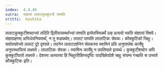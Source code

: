 ```yaml
---
index:  4.4.46
sutra:  संज्ञायां ललाटकुक्कुट्यौ पश्यति
vritti:  kashika 
---
```


ललाटकुक्कुटीशब्दाभ्यां तदिति द्वितीयासमर्थाभ्यां पश्यति इत्येतस्मिन्नर्थे ठक् प्रत्ययो भवति संज्ञायां विषये। संज्ञाग्रहणम् अभिधेयनियमार्थं, न तु रूढ्यर्थम्। ललाटं पश्यति लालाटिकः सेवकः। कौक्कुटिको भिक्षुः। सर्वावयवेभ्यो ललाटं दूरे दृश्यते। तदनेन ललाटदर्शनेन सेवकस्य स्वामिनं प्रति अनुपश्लेषः कार्येषु अनुपस्थायित्वं लक्ष्यते। लालाटिकः सेवकः। स्वामिनः कार्येषु न उपतिष्ठते इत्यर्थः। कुक्कुटीशब्देन अपि कुक्कुटीपातो लक्ष्यते। देशस्य अल्पतया हि भिक्षुरविक्षिप्तदृष्टिः पादविक्षेपदेशे चक्षुः संयम्य गच्छति स उच्यते कौक्कुटिकः इति।


